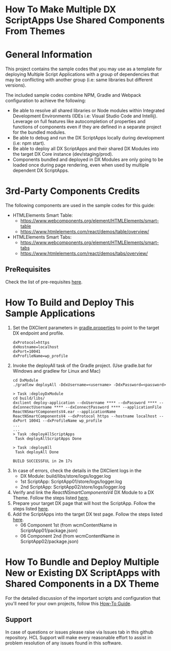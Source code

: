 # How To Make Multiple DX ScriptApps Use Shared Components From Themes
# General Information
This project contains the sample codes that you may use as a template for deploying Multiple Script Applications with a group of dependencies that may be conflicting with another group (i.e: same libraries but different versions).

The included sample codes combine NPM, Gradle and Webpack configuration to achieve the following:
- Be able to resolve all shared libraries or Node modules within Integrated Development Environments (IDEs i.e: Visual Studio Code and Intellij). Leverage on full features like autocompletion of properties and functions of components even if they are defined in a separate project for the bundled modules.
- Be able to debug and run the DX ScriptApps locally during development (i.e: npm start).
- Be able to deploy all DX ScriptApps and their shared DX Modules into the target DX Core instance (dev/staging/prod).
- Components bundled and deployed in DX Modules are only going to be loaded once during page rendering, even when used by multiple dependent DX ScriptApps.

# 3rd-Party Components Credits
The following components are used in the sample codes for this guide:
- HTMLElements Smart Table:
    - https://www.webcomponents.org/element/HTMLElements/smart-table
    - https://www.htmlelements.com/react/demos/table/overview/
- HTMLElements Smart Tabs:
    - https://www.webcomponents.org/element/HTMLElements/smart-tabs
    - https://www.htmlelements.com/react/demos/tabs/overview/

## PreRequisites
Check the list of pre-requisites [here](https://opensource.hcltechsw.com/digital-experience/cf207/guide_me/tutorials/scriptapps/pre_requisites/).

#  How To Build and Deploy This Sample Applications
1. Set the DXClient parameters in [gradle.properties](DxModule/gradle.properties) to point to the target DX endpoint and profile.
    ```
   dxProtocol=https
   dxHostname=localhost
   dxPort=10041
   dxProfileName=wp_profile
    ```
2. Invoke the deployAll task of the Gradle project. (Use gradle.bat for Windows and gradlew for Linux and Mac)
    ``` 
    cd DxModule
    ./gradlew deployAll -DdxUsername=<username> -DdxPassword=<password>
    ``` 
    ``` 
    > Task :deployDxModule
    cd build/libs/
    dxclient deploy-application --dxUsername **** --dxPassword **** --dxConnectUsername **** --dxConnectPassword **** --applicationFile ReactNSmartComponentsV4.ear --applicationName ReactNSmartComponentsV4 --dxProtocol https --hostname localhost --dxPort 10041 --dxProfileName wp_profile
    ...
    ...
    > Task :deployAllScriptApps
     Task deployAllScriptApps Done
    
    > Task :deployAll
     Task deployAll Done
    
    BUILD SUCCESSFUL in 2m 17s
    ```
5. In case of errors, check the details in the DXClient logs in the
    - DX Module: build/libs/store/logs/logger.log
    - 1st ScriptApp: ScriptApp01/store/logs/logger.log
    - 2nd ScriptApp: ScriptApp02/store/logs/logger.log
6. Verify and link the _ReactNSmartComponentsV4_ DX Module to a DX Theme. Follow the steps listed [here](https://opensource.hcltechsw.com/digital-experience/cf206/guide_me/tutorials/scriptapps/common-setup/post-deployment/verify_link_module_to_theme/).
8. Prepare your target DX page that will host the ScriptApp. Follow the steps listed [here](https://opensource.hcltechsw.com/digital-experience/cf206/guide_me/tutorials/scriptapps/common-setup/post-deployment/prepare_dx_page/).
9. Add the ScriptApps into the target DX test page. Follow the steps listed [here](https://opensource.hcltechsw.com/digital-experience/cf206/guide_me/tutorials/scriptapps/common-setup/post-deployment/add_scriptapp_to_page/).
    - 06 Component 1st (from wcmContentName in ScriptApp01/package.json)
    - 06 Component 2nd (from wcmContentName in ScriptApp02/package.json)

# How To Bundle and Deploy Multiple New or Existing DX ScriptApps with Shared Components in a DX Theme
For the detailed discussion of the important scripts and configuration that you'll need for your own projects, follow this [How-To Guide](https://opensource.hcltechsw.com/digital-experience/cf206/guide_me/tutorials/scriptapps/how_to/06_theme_component_in_app/).

## Support

In case of questions or issues please raise via Issues tab in this github repository. HCL Support will make every reasonable effort to assist in problem resolution of any issues found in this software.
